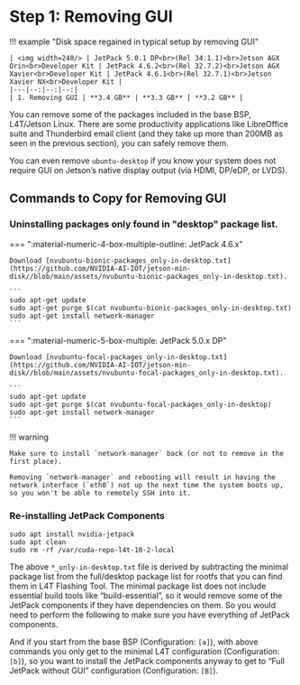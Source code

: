 # Step 1: Removing GUI

!!! example "Disk space regained in typical setup by removing GUI"

    | <img width=240/> | JetPack 5.0.1 DP<br>(Rel 34.1.1)<br>Jetson AGX Orin<br>Developer Kit | JetPack 4.6.2<br>(Rel 32.7.2)<br>Jetson AGX Xavier<br>Developer Kit | JetPack 4.6.1<br>(Rel 32.7.1)<br>Jetson Xavier NX<br>Developer Kit |
    |---|--:|--:|--:|
    | 1. Removing GUI | **3.4 GB** | **3.3 GB** | **3.2 GB** |

You can remove some of the packages included in the base BSP, L4T/Jetson Linux. There are some productivity applications like LibreOffice suite and Thunderbird email client (and they take up more than 200MB as seen in the previous section), you can safely remove them. 

You can even remove `ubuntu-desktop` if you know your system does not require GUI on Jetson’s native display output (via HDMI, DP/eDP, or LVDS).

## Commands to Copy for Removing GUI

### Uninstalling packages only found in "desktop" package list.

=== ":material-numeric-4-box-multiple-outline: JetPack 4.6.x"

    Download [nvubuntu-bionic-packages_only-in-desktop.txt](https://github.com/NVIDIA-AI-IOT/jetson-min-disk//blob/main/assets/nvubuntu-bionic-packages_only-in-desktop.txt).

    ```
    sudo apt-get update
    sudo apt-get purge $(cat nvubuntu-bionic-packages_only-in-desktop.txt) 
    sudo apt-get install network-manager
    ```

=== ":material-numeric-5-box-multiple: JetPack 5.0.x DP"

    Download [nvubuntu-focal-packages_only-in-desktop.txt](https://github.com/NVIDIA-AI-IOT/jetson-min-disk//blob/main/assets/nvubuntu-focal-packages_only-in-desktop.txt).

    ```
    sudo apt-get update
    sudo apt-get purge $(cat nvubuntu-focal-packages_only-in-desktop)
    sudo apt-get install network-manager
    ```

!!! warning 

    Make sure to install `network-manager` back (or not to remove in the first place).

    Removing `network-manager` and rebooting will result in having the network interface (`eth0`) not up the next time the system boots up, so you won't be able to remotely SSH into it.


### Re-installing JetPack Components

```
sudo apt install nvidia-jetpack
sudo apt clean
sudo rm -rf /var/cuda-repo-l4t-10-2-local
```

The above `*_only-in-desktop.txt` file is derived by subtracting the minimal package list from the full/desktop package list for rootfs that you can find them in L4T Flashing Tool. The minimal package list does not include essential build tools like “build-essential”, so it would remove some of the JetPack components if they have dependencies on them. 
So you would need to perform the following to make sure you have everything of JetPack components.

And if you start from the base BSP (Configuration: `[a]`), with above commands you only get to the minimal L4T configuration (Configuration: `[b]`), so you want to install the JetPack components anyway to get to “Full JetPack without GUI” configuration (Configuration: `[B]`).

